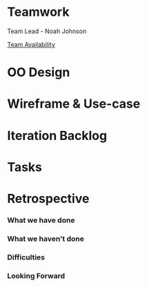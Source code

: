 # Teamwork  
Team Lead - Noah Johnson

[Team Availability](https://www.when2meet.com/?11552488-qjqrX)

# OO Design

# Wireframe & Use-case

# Iteration Backlog

# Tasks

# Retrospective
### What we have done

### What we haven't done

### Difficulties

### Looking Forward
